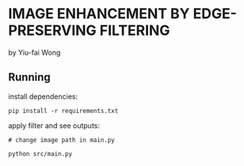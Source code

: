 # IMAGE ENHANCEMENT BY EDGE-PRESERVING FILTERING

by Yiu-fai Wong

## Running

install dependencies:

```
pip install -r requirements.txt
```

apply filter and see outputs:

```
# change image path in main.py

python src/main.py
```
